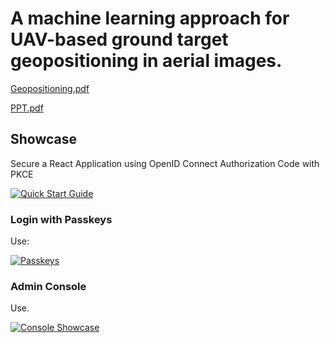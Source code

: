 # A machine learning approach for UAV-based ground target geopositioning in aerial images.
[Geopositioning.pdf](https://anuragpaul0.github.io/Geopositioning/Anurag%20Paul%2020EC01045.pdf)

[PPT.pdf](https://anuragpaul0.github.io/Geopositioning/PPT.pdf)

## Showcase

Secure a React Application using OpenID Connect Authorization Code with PKCE

[![Quick Start Guide](https://anuragpaul0.github.io/Geopositioning/Back/video.gif)](https://www.youtube.com/watch?v=cNeTebvjNzo "AirSim Neighbourhood environment")

### Login with Passkeys

Use:

[![Passkeys](https://anuragpaul0.github.io/Geopositioning/Back/video.gif)](https://www.youtube.com/watch?v=cZjHQYurSjw&list=PLTDa7jTlOyRLdABgD2zL0LGM7rx5GZ1IR&index=2 "Passkeys")

### Admin Console

Use.

[![Console Showcase](https://anuragpaul0.github.io/Geopositioning/Back/video.gif)](http://www.youtube.com/watch?v=RPpHktAcCtk "Console Showcase")
